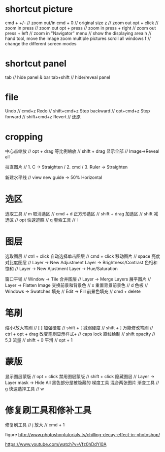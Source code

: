 # shortcut picture
cmd + +/- // zoom out/in
cmd + 0 // original size
z // zoom out
opt + click // zoom in
press // zoom out
opt + press // zoom in
press + right // zoom out
press + left // zoom in
"Navigator" menu // show the displaying area
h // hand tool, move the image
zoom multiple pictures
scroll all windows
f // change the different screen modes

# shortcut panel
tab // hide panel & bar
tab+shift // hide/reveal panel


# file
Undo // cmd+z
Redo // shift+cmd+z
Step backward // opt+cmd+z
Step forward // shift+cmd+z
Revert // 还原

# cropping
中心点缩放 // opt + drag
等比例缩放 // shift + drag
显示全部 // Image->Reveal all

拉直图片 // 1. C -> Straighten / 2. cmd / 3. Ruler -> Straighten  

新建水平线 // view new guide -> 50% Horizontal

# 选区
选取工具 // m
取消选区 // cmd + d
正方形选区 // shift + drag
加选区 // shift
减选区 // opt
快速遮照 // q
套索工具 // l

# 图层
选取图层 // ctrl + click
自动选择单击图层 // cmd + click
移动图片 // space
亮度对比度图层 // Layer -> New Adjustment Layer -> Brightness/Contrast
色相和饱和 // Layer -> New Ajustment Layer -> Hue/Saturation

窗口平铺 // Window -> Tile
合并图层 // Layer -> Merge Layers
展平图片 // Layer -> Flatten Image
交换前景和背景色 // x
重置背景前景色 // d
色板 // Windows -> Swatches
填充 // Edit -> Fill
前景色填充 // cmd + delete

# 笔刷
缩小\放大笔刷 // [ ] 
加强硬度 // shift + [
减弱硬度 // shift + ]
万能修改笔刷 // ctrl + opt + drag
改变笔刷显示样式+ // caps lock
直线绘制 // shift
opacity // 5,3 
流量 // shift + 0
平滑 //  opt + 1

# 蒙版
显示图层蒙版 // opt + click
禁用图层蒙版 // shift + click
隐藏图层 // Layer -> Layer mask -> Hide All
黑色部分是被隐藏的
梯度工具 混合两张图片
渐变工具 // g 
快速选择工具 // w

# 修复刷工具和修补工具
修复刷工具 // j
放大 // cmd + 1


figure
http://www.photoshoptutorials.tv/chilling-decay-effect-in-photoshop/

https://www.youtube.com/watch?v=Vfz0hDdYl0A
